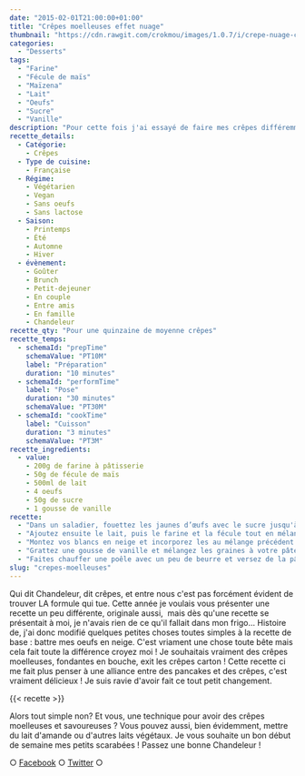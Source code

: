 ```yaml
---
date: "2015-02-01T21:00:00+01:00"
title: "Crêpes moelleuses effet nuage"
thumbnail: "https://cdn.rawgit.com/crokmou/images/1.0.7/i/crepe-nuage-chandeleur-recette-blog-culinaire-crokmou.jpg"
categories:
  - "Desserts"
tags:
  - "Farine"
  - "Fécule de maïs"
  - "Maïzena"
  - "Lait"
  - "Oeufs"
  - "Sucre"
  - "Vanille"
description: "Pour cette fois j'ai essayé de faire mes crêpes différemment, avec des blancs d'oeufs battus en neige cela donne des crêpes moelleuses !"
recette_details:
  - Catégorie:
    - Crêpes
  - Type de cuisine:
    - Française  
  - Régime:
    - Végétarien
    - Vegan
    - Sans oeufs
    - Sans lactose
  - Saison:
    - Printemps
    - Été
    - Automne
    - Hiver
  - évènement:
    - Goûter
    - Brunch
    - Petit-dejeuner
    - En couple
    - Entre amis
    - En famille
    - Chandeleur
recette_qty: "Pour une quinzaine de moyenne crêpes"
recette_temps:
  - schemaId: "prepTime"
    schemaValue: "PT10M"
    label: "Préparation"
    duration: "10 minutes"
  - schemaId: "performTime"
    label: "Pose"
    duration: "30 minutes"
    schemaValue: "PT30M"
  - schemaId: "cookTime"
    label: "Cuisson"
    duration: "3 minutes"
    schemaValue: "PT3M"
recette_ingredients:
  - value:
    - 200g de farine à pâtisserie
    - 50g de fécule de maïs
    - 500ml de lait
    - 4 oeufs
    - 50g de sucre
    - 1 gousse de vanille
recette:
  - "Dans un saladier, fouettez les jaunes d’œufs avec le sucre jusqu'à blanchiment du mélange."
  - "Ajoutez ensuite le lait, puis le farine et la fécule tout en mélangeant pour éviter les grumeaux"
  - "Montez vos blancs en neige et incorporez les au mélange précédent."
  - "Grattez une gousse de vanille et mélangez les graines à votre pâte à crêpes. Laissez ensuite reposer le tout au frais 30 minutes environ."
  - "Faites chauffer une poêle avec un peu de beurre et versez de la pâte à crêpes (selon la taille de votre poêle). Faites cuire sur chaque façe jusqu'à ce qu'elles soient dorées et dégustez encore chaud !"
slug: "crepes-moelleuses"
---
```


Qui dit Chandeleur, dit crêpes, et entre nous c'est pas forcément évident de trouver LA formule qui tue. Cette année je voulais vous présenter une recette un peu différente, originale aussi,  mais dès qu'une recette se présentait à moi, je n'avais rien de ce qu'il fallait dans mon frigo... Histoire de, j'ai donc modifié quelques petites choses toutes simples à la recette de base : battre mes oeufs en neige. C'est vriament une chose toute bête mais cela fait toute la différence croyez moi ! Je souhaitais vraiment des crêpes moelleuses, fondantes en bouche, exit les crêpes carton ! Cette recette ci me fait plus penser à une alliance entre des pancakes et des crêpes, c'est vraiment délicieux ! Je suis ravie d'avoir fait ce tout petit changement.

{{< recette >}}

Alors tout simple non? Et vous, une technique pour avoir des crêpes moelleuses et savoureuses ? Vous pouvez aussi, bien évidemment, mettre du lait d'amande ou d'autres laits végétaux. Je vous souhaite un bon début de semaine mes petits scarabées ! Passez une bonne Chandeleur !

○ [Facebook](https://www.facebook.com/crokmou.blog) ○ [Twitter](https://twitter.com/Crokmou) ○
